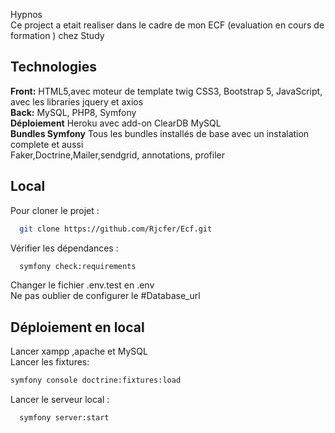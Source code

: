 Hypnos </br>
Ce project a etait realiser dans le cadre de mon ECF (evaluation en cours de formation ) chez Study

## Technologies

**Front:** HTML5,avec moteur de template twig CSS3, Bootstrap 5, JavaScript, avec les libraries jquery et axios <br />
**Back:** MySQL, PHP8, Symfony <br />
**Déploiement** Heroku avec add-on ClearDB MySQL <br />
**Bundles Symfony** Tous les bundles installés de base avec un instalation complete et aussi <br />
Faker,Doctrine,Mailer,sendgrid, annotations, profiler 
## Local

Pour cloner le projet :

```bash
  git clone https://github.com/Rjcfer/Ecf.git
```

Vérifier les dépendances :

```bash
  symfony check:requirements
```
Changer le fichier .env.test en .env </br>
Ne pas oublier de configurer le #Database_url </br>



## Déploiement en local
Lancer xampp ,apache et MySQL </br>
Lancer les fixtures:
```bash
symfony console doctrine:fixtures:load
```
Lancer le serveur local :

```bash
  symfony server:start
```